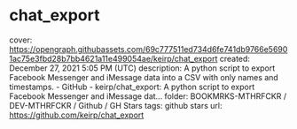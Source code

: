 # chat_export

cover: https://opengraph.githubassets.com/69c777511ed734d6fe741db9766e56901ac75e3fbd28b7bb4621a11e499054ae/keirp/chat_export
created: December 27, 2021 5:05 PM (UTC)
description: A python script to export Facebook Messenger and iMessage data into a CSV with only names and timestamps. - GitHub - keirp/chat_export: A python script to export Facebook Messenger and iMessage dat...
folder: BOOKMRKS-MTHRFCKR / DEV-MTHRFCKR / Github / GH Stars
tags: github stars
url: https://github.com/keirp/chat_export